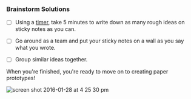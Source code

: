 ### Brainstorm Solutions

- [ ] Using a [timer](https://www.google.com/#q=timer), take 5 minutes to write down as many rough ideas on sticky notes as you can.

- [ ] Go around as a team and put your sticky notes on a wall as you say what you wrote.

- [ ] Group similar ideas together.

When you're finished, you're ready to move on to creating paper prototypes!

![screen shot 2016-01-28 at 4 25 30 pm](https://cloud.githubusercontent.com/assets/100216/12662189/d40df98c-c5db-11e5-9517-e3d613a904b9.png)
